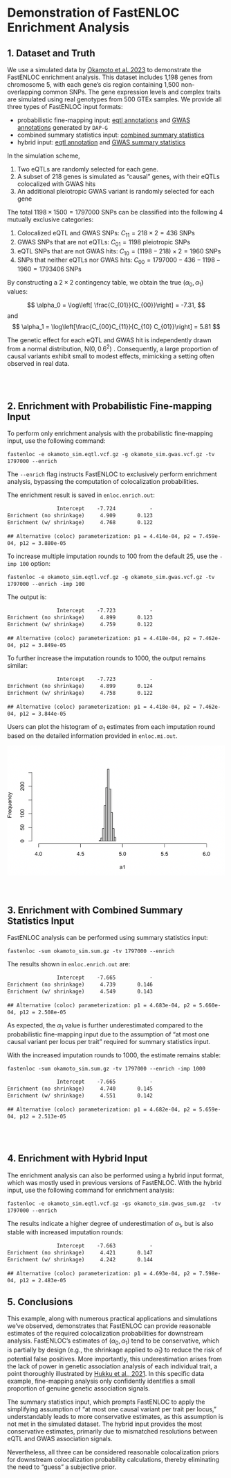 # Demonstration of FastENLOC Enrichment Analysis


## 1. Dataset and Truth

We use a simulated data by [Okamoto et al. 2023](https://www.cell.com/ajhg/fulltext/S0002-9297(22)00536-5) to demonstrate the FastENLOC enrichment analysis. 
This dataset includes 1,198 genes from chromosome 5, with each gene’s cis region containing 1,500 non-overlapping common SNPs. The gene expression levels and complex traits are simulated using real genotypes from 500 GTEx samples.
We provide all three types of FastENLOC input formats:

+ probabilistic fine-mapping input: [eqtl annotations](https://github.com/xqwen/fastenloc/tree/master/sample_data/okamoto_sim.eqtl.vcf.gz) and [GWAS annotations](https://github.com/xqwen/fastenloc/tree/master/sample_data/okamoto_sim.gwas.vcf.gz) generated by ``DAP-G``
+ combined summary statistics input: [combined summary statistics](https://github.com/xqwen/fastenloc/tree/master/sample_data/okamoto_sim.sum_stats.gz)
+ hybrid input: [eqtl annotation](https://github.com/xqwen/fastenloc/tree/master/sample_data/okamoto_sim.eqtl.vcf.gz) and [GWAS summary statistics](https://github.com/xqwen/fastenloc/tree/master/sample_data/okamoto_sim.gwas_sum.gz)

In the simulation scheme,

1.	Two eQTLs are randomly selected for each gene.
2.	A subset of 218 genes is simulated as “causal” genes, with their eQTLs colocalized with GWAS hits
3.	An additional pleiotropic GWAS variant is randomly selected for each gene

The total $1198 \times 1500 = 1797000$ SNPs can be classified into the following 4 mutually exclusive categories:

1. Colocalized eQTL and GWAS SNPs: $C_{11} = 218 \times 2 = 436$ SNPs
2. GWAS SNPs that are not eQTLs: $C_{01} = 1198$ pleiotropic SNPs
3. eQTL SNPs that are not GWAS hits: $C_{10} = (1198-218) \times 2 = 1960$ SNPs
4. SNPs that neither eQTLs nor GWAS hits: $C_{00} = 1797000 - 436 - 1198 - 1960 = 1793406$ SNPs

By constructing a $2 \times 2$ contingency table, we obtain the true $(\alpha_0, \alpha_1)$ values:

$$ \alpha_0 = \log\left[ \frac{C_{01}}{C_{00}}\right] = -7.31, $$
and
$$ \alpha_1 = \log\left[\frac{C_{00}C_{11}}{C_{10} C_{01}}\right] = 5.81 $$

The genetic effect for each eQTL and GWAS hit is independently drawn from a normal distribution,  $\text{N}(0, 0.6^2)$ . Consequently, a large proportion of causal variants exhibit small to modest effects, mimicking a setting often observed in real data.

<br>
<br>

## 2. Enrichment with Probabilistic Fine-mapping Input 

To perform only enrichment analysis with the probabilistic fine-mapping input, use the following command:
```
fastenloc -e okamoto_sim.eqtl.vcf.gz -g okamoto_sim.gwas.vcf.gz -tv 1797000 --enrich
```

The ``--enrich`` flag instructs FastENLOC to exclusively perform enrichment analysis, bypassing the computation of colocalization probabilities.

The enrichment result is saved in ``enloc.enrich.out``:

```
                Intercept    -7.724           -
Enrichment (no shrinkage)     4.909       0.123
Enrichment (w/ shrinkage)     4.768       0.122

## Alternative (coloc) parameterization: p1 = 4.414e-04, p2 = 7.459e-04, p12 = 3.880e-05
```

To increase multiple imputation rounds to 100 from the default 25, use the ``-imp 100`` option:
```
fastenloc -e okamoto_sim.eqtl.vcf.gz -g okamoto_sim.gwas.vcf.gz -tv 1797000 --enrich -imp 100
```
The output is:

```
                Intercept    -7.723           -
Enrichment (no shrinkage)     4.899       0.123
Enrichment (w/ shrinkage)     4.759       0.122

## Alternative (coloc) parameterization: p1 = 4.418e-04, p2 = 7.462e-04, p12 = 3.849e-05
```

To further increase the imputation rounds to 1000, the output remains similar:
```
                Intercept    -7.723           -
Enrichment (no shrinkage)     4.899       0.124
Enrichment (w/ shrinkage)     4.758       0.122

## Alternative (coloc) parameterization: p1 = 4.418e-04, p2 = 7.462e-04, p12 = 3.844e-05
```

Users can plot the histogram of $\alpha_1$ estimates from each imputation round based on the detailed information provided in ``enloc.mi.out``.

<center>
<img src="figures/a1_est_hist.png" alt="Alt Text" width="600" height="300">
</center>


<br>
<br>

## 3. Enrichment with Combined Summary Statistics Input

FastENLOC analysis can be performed using summary statistics input:

```
fastenloc -sum okamoto_sim.sum.gz -tv 1797000 --enrich
```

The results shown in ``enloc.enrich.out`` are:

```
                Intercept    -7.665           -
Enrichment (no shrinkage)     4.739       0.146
Enrichment (w/ shrinkage)     4.549       0.143

## Alternative (coloc) parameterization: p1 = 4.683e-04, p2 = 5.660e-04, p12 = 2.508e-05
```

As expected, the $\alpha_1$ value is further underestimated compared to the probabilistic fine-mapping input due to the assumption of “at most one causal variant per locus per trait” required for summary statistics input.

With the increased imputation rounds to 1000, the estimate remains stable:

```
fastenloc -sum okamoto_sim.sum.gz -tv 1797000 --enrich -imp 1000
```

```
                Intercept    -7.665           -
Enrichment (no shrinkage)     4.740       0.145
Enrichment (w/ shrinkage)     4.551       0.142

## Alternative (coloc) parameterization: p1 = 4.682e-04, p2 = 5.659e-04, p12 = 2.513e-05
```

<br>
<br>

## 4. Enrichment with Hybrid Input

The enrichment analysis can also be performed using a hybrid input format, which was mostly used in previous versions of FastENLOC.
With the hybrid input, use the following command for enrichment analysis:

```
fastenloc -e okamoto_sim.eqtl.vcf.gz -gs okamoto_sim.gwas_sum.gz  -tv 1797000 --enrich
```

The results indicate a higher degree of underestimation of $\alpha_1$, but is also stable with increased imputation rounds:

```
                Intercept    -7.663           -
Enrichment (no shrinkage)     4.421       0.147
Enrichment (w/ shrinkage)     4.242       0.144

## Alternative (coloc) parameterization: p1 = 4.693e-04, p2 = 7.598e-04, p12 = 2.483e-05
```

## 5. Conclusions

This example, along with numerous practical applications and simulations we’ve observed, demonstrates that FastENLOC can provide reasonable estimates of the required colocalization probabilities for downstream analysis. FastENLOC’s estimates of $(\alpha_0, \alpha_1)$ tend to be conservative, which is partially by design (e.g., the shrinkage applied to $\hat{\alpha}_1$) to reduce the risk of potential false positives. More importantly, this underestimation arises from the lack of power in genetic association analysis of each individual trait, a point thoroughly illustrated by [Hukku et al., 2021](https://www.cell.com/ajhg/fulltext/S0002-9297(20)30409-2). In this specific data example, fine-mapping analysis only confidently identifies a small proportion of genuine genetic association signals.



The summary statistics input, which prompts FastENLOC to apply the simplifying assumption of “at most one causal variant per trait per locus,” understandably leads to more conservative estimates, as this assumption is not met in the simulated dataset. The hybrid input provides the most conservative estimates, primarily due to mismatched resolutions between eQTL and GWAS association signals.

Nevertheless, all three can be considered reasonable colocalization priors for downstream colocalization probability calculations, thereby eliminating the need to “guess” a subjective prior.